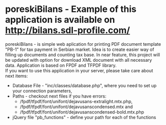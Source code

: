 # poreskiBilans - Example of this application is available on http://bilans.sdl-profile.com/ <br>
poreskiBilans - is simple web aplication for printing PDF document template "PB-1" for tax payment in Serbian market. Idea is to create easier way of filling up documents and counting tax base. In near feature, this project will be updated with option for download XML document with all necessary data. Application is based on FPDF and TFPDF library.<br>
If you want to use this application in your server, please take care about next items:
<ul>
  <li>Database File - "inc/classes/database.php", where you need to set up your connection parameters,</li>
  <li>Paths - checkout next files if you have errors:
    <ul>
      <li>/fpdf/tfpdf/font/unifont/dejavusans-extralight.mtx.php,</li>
      <li>/fpdf/tfpdf/font/unifont/dejavusanscondensed.mtx and</li>   
      <li>/fpdf/tfpdf/font/unifont/dejavusanscondensed-bold.mtx.php</li>
    </ul>
  </li>
  <li>jQuery file "pb_functions" - define your path for each of the functions</li>
</ul>
